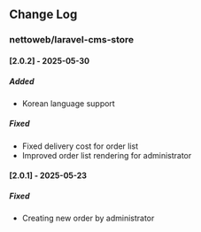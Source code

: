 ## Change Log

### nettoweb/laravel-cms-store

#### [2.0.2] - 2025-05-30

##### Added

- Korean language support

##### Fixed

- Fixed delivery cost for order list
- Improved order list rendering for administrator

#### [2.0.1] - 2025-05-23

##### Fixed

- Creating new order by administrator
